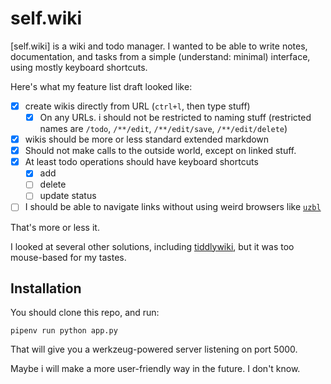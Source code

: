 # self.wiki

[self.wiki] is a wiki and todo manager.
I wanted to be able to write notes, documentation, and tasks from a simple (understand: minimal) interface, using
mostly keyboard shortcuts.

Here's what my feature list draft looked like:

- [x] create wikis directly from URL (`ctrl+l`, then type stuff)
    - [x] On any URLs. i should not be restricted to naming stuff (restricted names are `/todo`, `/**/edit`,
      `/**/edit/save`, `/**/edit/delete`)
- [x] wikis should be more or less standard extended markdown
- [x] Should not make calls to the outside world, except on linked stuff.
- [x] At least todo operations should have keyboard shortcuts
    - [x] add
    - [ ] delete
    - [ ] update status
- [ ] I should be able to navigate links without using weird browsers like [`uzbl`]

That's more or less it.

I looked at several other solutions, including [tiddlywiki], but it was too mouse-based for my tastes.

## Installation

You should clone this repo, and run:

    pipenv run python app.py

That will give you a werkzeug-powered server listening on port 5000.

Maybe i will make a more user-friendly way in the future. I don't know.

[`uzbl`]: https://www.uzbl.org/
[tiddlywiki]: https://tiddlywiki.com/